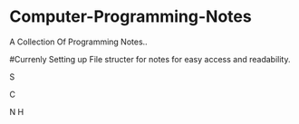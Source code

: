 # Computer-Programming-Notes
A Collection Of Programming Notes..

#Currenly Setting up File structer for notes for easy access and readability.

S

C

N
H
